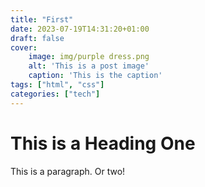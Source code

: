```yaml
---
title: "First"
date: 2023-07-19T14:31:20+01:00
draft: false
cover:
    image: img/purple dress.png
    alt: 'This is a post image'
    caption: 'This is the caption'
tags: ["html", "css"]
categories: ["tech"]
---
```


# This is a Heading One

This is a paragraph. Or two!